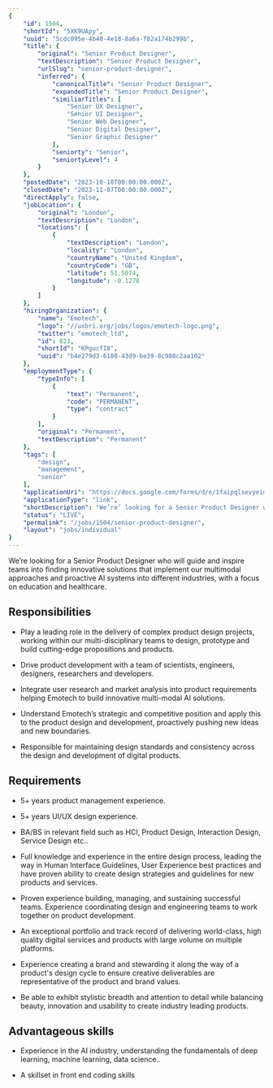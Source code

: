 ```yaml
---
{
	"id": 1504,
	"shortId": "5XK9UApy",
	"uuid": "5cdc095e-4b40-4e18-8a6a-f82a174b299b",
	"title": {
		"original": "Senior Product Designer",
		"textDescription": "Senior Product Designer",
		"urlSlug": "senior-product-designer",
		"inferred": {
			"canonicalTitle": "Senior Product Designer",
			"expandedTitle": "Senior Product Designer",
			"similiarTitles": [
				"Senior UX Designer",
				"Senior UI Designer",
				"Senior Web Designer",
				"Senior Digital Designer",
				"Senior Graphic Designer"
			],
			"seniorty": "Senior",
			"seniortyLevel": 4
		}
	},
	"postedDate": "2023-10-10T00:00:00.000Z",
	"closedDate": "2023-11-07T00:00:00.000Z",
	"directApply": false,
	"jobLocation": {
		"original": "London",
		"textDescription": "London",
		"locations": [
			{
				"textDescription": "London",
				"locality": "London",
				"countryName": "United Kingdom",
				"countryCode": "GB",
				"latitude": 51.5074,
				"longitude": -0.1278
			}
		]
	},
	"hiringOrganization": {
		"name": "Emotech",
		"logo": "//uxbri.org/jobs/logos/emotech-logo.png",
		"twitter": "emotech_ltd",
		"id": 823,
		"shortId": "KPgucfI8",
		"uuid": "b4e279d3-6108-43d9-be39-8c988c2aa102"
	},
	"employmentType": {
		"typeInfo": [
			{
				"text": "Permanent",
				"code": "PERMANENT",
				"type": "contract"
			}
		],
		"original": "Permanent",
		"textDescription": "Permanent"
	},
	"tags": [
		"design",
		"management",
		"senior"
	],
	"applicationUri": "https://docs.google.com/forms/d/e/1faipqlsevyeim1cfr2hv2ch-ds52dj7w5vurmikuuomhniteqw19jcq/viewform",
	"applicationType": "link",
	"shortDescription": "We’re’ looking for a Senior Product Designer who will guide and inspire teams into finding innovative solutions that implement our multimodal approaches and proactive AI systems into different",
	"status": "LIVE",
	"permalink": "/jobs/1504/senior-product-designer",
	"layout": "jobs/individual"
}
---
```

<p>We’re looking for a Senior Product Designer who will guide and inspire teams into finding innovative solutions that implement our multimodal approaches and proactive AI systems into different industries, with a focus on education and healthcare.</p><h2>Responsibilities</h2><ul><li><p>Play a leading role in the delivery of complex product design projects, working within our multi-disciplinary teams to design, prototype and build cutting-edge propositions and products.</p></li><li><p>Drive product development with a team of scientists, engineers, designers, researchers and developers.</p></li><li><p>Integrate user research and market analysis into product requirements helping Emotech to build innovative multi-modal AI solutions.</p></li><li><p>Understand Emotech’s strategic and competitive position and apply this to the product design and development, proactively pushing new ideas and new boundaries.</p></li><li><p>Responsible for maintaining design standards and consistency across the design and development of digital products.</p></li></ul><h2>Requirements</h2><ul><li><p>5+ years product management experience.</p></li><li><p>5+ years UI/UX design experience.</p></li><li><p>BA/BS in relevant field such as HCI, Product Design, Interaction Design, Service Design etc..</p></li><li><p>Full knowledge and experience in the entire design process, leading the way in Human Interface Guidelines, User Experience best practices and have proven ability to create design strategies and guidelines for new products and services.</p></li><li><p>Proven experience building, managing, and sustaining successful teams. Experience coordinating design and engineering teams to work together on product development.</p></li><li><p>An exceptional portfolio and track record of delivering world-class, high quality digital services and products with large volume on multiple platforms.</p></li><li><p>Experience creating a brand and stewarding it along the way of a product's design cycle to ensure creative deliverables are representative of the product and brand values.</p></li><li><p>Be able to exhibit stylistic breadth and attention to detail while balancing beauty, innovation and usability to create industry leading products.</p></li></ul><h2>Advantageous skills</h2><ul><li><p>Experience in the AI industry, understanding the fundamentals of deep learning, machine learning, data science..</p></li><li><p>A skillset in front end coding skills</p></li></ul>
